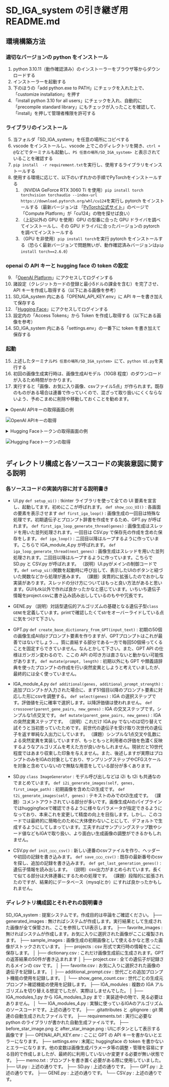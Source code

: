 # SD_IGA_system の引き継ぎ用 README.md

## 環境構築方法

### 適切なバージョンの python をインストール
1. python 3.10.11（動作確認済み）のインストーラーをブラウザ等からダウンロードする
2. インストーラーを起動する
3. 下のほうの「add python.exe to PATH」にチェックを入れた上で、「customize installation」を押す
4. 「install python 3.10 for all users」にチェックを入れ、自動的に「precompile standard library」にもチェックが入ったことを確認して、「install」を押して管理者権限を許可する

### ライブラリのインストール
5. 当フォルダ「SD_IGA_system」を任意の場所にコピペする
6. vscode をインストールし、vscode 上でこのディレクトリを開き、`ctrl + @`などでターミナルも起動し、`PS 任意の場所/SD_IGA_system> `と表示されていることを確認する
7. `pip install  -r requirement.txt`を実行し、使用するライブラリをインストールする
8. 使用する環境に応じて、以下のいずれかの手順でPyTorchをインストールする
    1. （NVIDIA GeForce RTX 3060 Ti を使用）`pip install torch torchvision torchaudio --index-url https://download.pytorch.org/whl/cu124`を実行し pytorch をインストールする（最新バージョンは 「[PyTorch公式サイト](https://pytorch.org/)」のページで 「Compute Platform」が「cu124」の物を探せば良い）
    2. （上記以外の GPU を使用）GPU の型番に合った GPU ドライバを調べてインストールし、その GPU ドライバに合ったバージョンの pytorch を調べてインストールする
    3. （GPU を非使用）`pip install torch`を実行 pytorch をインストールする（恐らく最新バージョンで問題無いが、動作確認済みバージョンは`pip install torch==2.6.0`）

### openai の API キーと hugging face の token の設定
9. 「[OpenAI Platform](https://platform.openai.com/docs/overview)」にアクセスしてログインする
10. 諸設定（クレジットカードの登録と最小5ドルの課金を含む）を完了させ、API キーを作成し取得する（以下にある画像を参考）
11. SD_IGA_system 内にある「OPENAI_API_KEY.env」に API キーを書き加えて保存する
12. 「[Hugging Face](https://huggingface.co/)」にアクセスしてログインする
13. 設定内の「Access Tokens」から Token を作成し取得する（以下にある画像を参考）
14. SD_IGA_system 内にある「settings.env」の一番下に token を書き加えて保存する

### 起動
15. 上述したターミナル`PS 任意の場所/SD_IGA_system> `にて、`python UI.py`を実行する
16. 初回の画像生成実行時は、画像生成AIモデル（10GB 程度）のダウンロードが入るため時間がかかります。
17. 実行すると「画像、お気に入り画像、csvファイル5点」が作られます。既存のものがある場合は連番で作っていくので、混ざって取り扱いにくくならないよう、予めこまめに削除や移動しておくことを勧めます。

<details>
<summary>OpenAI APIキーの取得画面の例

![OpenAI APIキーの取得](https://github.com/user-attachments/assets/12005de8-4e89-474e-84be-c0d02e19ef83)

</details>

<details>
<summary>Hugging Faceトークンの取得画面の例

![Hugging Faceトークンの取得](https://github.com/user-attachments/assets/c4f7a9bc-4505-4bc8-bb87-b94b05b5f600)

</details>

## ディレクトリ構成と各ソースコードの実装意図に関する説明

### 各ソースコードの実装内容に対する説明書き

- UI.py
`def setup_ui()` : tkinter ライブラリを使って全ての UI 要素を宣言し、起動してます。初めにここが呼ばれます。
`def show_○○○_UI()` : 各画面の要素を表示させます
`def first_iga_loop()` : 画像生成の一回目は特殊な処理です。初期遺伝子とプロンプト辞書を作成をするため、GPT.py が呼ばれます。
`def first_iga_loop_generate_thread(genes)` : 画像生成はスレッドを用いた並列処理されます。一回目は CSV.py で保存先の作成を含めた保存をします。
`def iga_loop()` : 二回目以降はループするように作っています。こちらで IGA_module_4.py が呼ばれます。
`def iga_loop_generate_thread(next_genes)` : 画像生成はスレッドを用いた並列処理されます。二回目以降はループするように作っています。こちらで SD.py と CSV.py が呼ばれます。
（説明）UI.pyがメインの制御コードです。`def setup_ui()`関数を起動時に呼び出して、表示したUIのボタンと紐づいた関数などから処理が進みます。
（課題）突貫的に拡張したのでおかしな実装があります。スレッドの分け方についてはもっと良い方法があると思います。GUIもtk以外で作れば良かったかなと感じています。いちいち遺伝子情報をproject.csvに書き込み読み出ししているのもやや冗長です。

- GENE.py
（説明）対話型遺伝的アルゴリズムの基礎となる遺伝子型`class GENE`を定義しています。printで確認したくてstrをオーバーライドしている点に気をつけて下さい。

- GPT.py
`def create_base_dictionary_from_GPT(input_text)` : 初期の50個の画像生成AI向けプロンプト要素を作りますが、GPTプロンプトはこれが最善ではないでしょう…。質に直結する部分である一方で毎回50個帰ってくることを固定すらできていません。なんとかして下さい。また、GPT API の仕様はガンガン変わるので、ここの API の叩き方は直さないと動かない可能性があります。
`def mutate(prompt, length)` : 初期以外にも GPT や類義語辞典を使ったプロンプトの作成を行い突然変異としようと考えていましたが、最終的には全く使っていません。

- IGA_module_4.py
`def additional(genes, additional_prompt_strength)` : 追加プロンプトが入力された場合に、まず51個目以降のプロンプト要素に対応した形にcsvを調整する。
`def select(genes)` : IGA の選択ステップです。評価値を元に確率で選択します。以降評価値は使われません。
`def crossover(parent_gene_pairs, new_genes)` : IGA の交叉ステップです。シンプルな1点交叉です。
`def mutate(parent_gene_pairs, new_genes)` : IGA の突然変異ステップです。
（説明）これだけ IGA.py でないのは切り替えて試そうと当初思っていたためです。前世代の遺伝子を受け取り次世代の遺伝子を返す単純な入出力にしています。
（課題）シンプルな1点交叉や乱数による突然変異を実装していますが、もっともっと利用者の評価を色濃く反映するようなアルゴリズムを考えた方が良いかもしれません。現状だと10世代程度ではあまり収束した印象を与えません。また、後述しますが実際はプロンプトのみをIGAの対象としており、サンプリングステップやCFGスケールを対象と含めていないので無駄な用意をしている部分が多くあります。

- SD.py
`class ImageGenerator` : モデル呼び出しなどは i2i も t2i も共通なのでまとめています。
`def i2i_generate_images(self, genes, first_image_path)` : 初期画像を含めたi2i生成です。
`def t2i_generate_images(self, genes)` : テキストのみでのt2i生成です。
（課題）コメントアウトされている部分が多いです。画像生成AIのパイプラインではhuggingfaceで確認できるように様々なパラメータが指定できるようになっており、本来これを変更して精度の向上を目指します。しかし、このコードでは最終的に簡略化のために大体使わないことにして、デフォルトで生成するようにしてしまっています。工夫すればサンプリングステップ数やシード値などもIGAで取り扱い、より面白い生成画像の調整ができるかもしれません。

- CSV.py
`def init_○○○_csv()` : 新しい連番のcsvファイルを作り、ヘッダーや初回の記録を書き込みます。
`def save_○○○_csv()` : 既存の最新番号のcsvを探し、追加の記録を書き込みます。
`def get_last_generation_genes()` : 遺伝子情報を読み出します。
（説明）csv出力がまとめられています。長くて似てる部分は大体連番にするための処理です。
（課題）段階的に拡張されたのですが、結果的にデータベース（mysqlとか）にすれば良かったかもしれません。

### ディレクトリ構成図とそれぞれの説明書き

SD_IGA_system               : 提案システムです。作成目的は卒論をご確認ください。
├── generated_images        : 無ければシステムが作成します。実行結果として生成された画像が全て保管され、ここを参照してUI表示します。
├── favorite_images         : 無ければシステムが作成します。お気に入りに選択された画像がここに複製されます。
├── sample_images           : 画像生成の初期画像として使えるかなと思った画像がストックされています。
├── projects                : csv 形式で実行時の情報をここに保存します。
│ ├── dictionary.csv        : これだけ画像生成前に生成されます。GPTの返答結果の50件が書き込まれます
│ ├── project.csv           : 全ての遺伝子が記録されるメインの csv です。
│ ├── favorite.csv          : お気に入りに選択された画像の遺伝子を記録します。
│ ├── additional_prompt.csv : 世代ごとの追加プロンプト機能の使用を記録します。
│ └── show_gene_count.csv   : 世代ごとの生成元プロンプト確認機能の使用を記録します。
├── IGA_modules             : 複数の IGA アルゴリズムを切り替える想定でしたが、実際はしませんでした。
│ ├── IGA_modules_1.py から IGA_modules_3.py まで : 実装途中の物で、見る必要はありません。
│ └── IGA_modules_4.py      : 実験に使っているIGAのアルゴリズムのソースコードです。上述の通りです。
├── .gitattributes と .gitignore : git 関連の自動生成されたファイルです。
├── requirements.txt        : 実行に必要な python のライブラリが書かれた自動生成ファイルです。 
├── before_star_image.png と after_star_image.png : UIにボタンとして表示する画像です
├── OPENAI_API_KEY.env      : ここに GPT の API キーを書かないとエラーになります。
├── settings.env            : 末尾に huggingface の token を書かないとエラーになります。他の変数は画像生成パラメータ等の調整・管理を容易にする目的で作成しましたが、最終的に利用していないか変更する必要が無い状態です。
├── memo.txt                : プロンプトを書き置く必要がある際に使用していました。
├── UI.py                   : 上述の通りです。
├── SD.py                   : 上述の通りです。
├── GPT.py                  : 上述の通りです。
├── GENE.py                 : 上述の通りです。
└── CSV.py                  : 上述の通りです。
